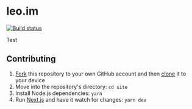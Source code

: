 # leo.im

[![Build status](https://circleci.com/gh/leo/site.svg?&style=shield)](https://circleci.com/gh/leo/site)

Test

## Contributing

1. [Fork](https://help.github.com/articles/fork-a-repo/) this repository to your own GitHub account and then [clone](https://help.github.com/articles/cloning-a-repository/) it to your device
2. Move into the repository's directory: `cd site`
3. Install Node.js dependencies: `yarn`
4. Run [Next.js](https://github.com/zeit/next.js) and have it watch for changes: `yarn dev`
